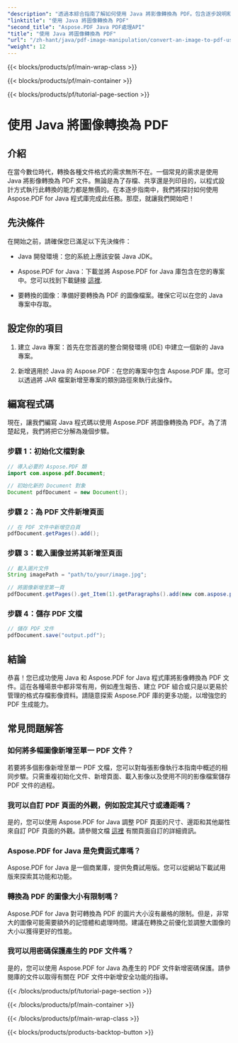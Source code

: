```yaml
---
"description": "透過本綜合指南了解如何使用 Java 將影像轉換為 PDF。包含逐步說明和程式碼範例。"
"linktitle": "使用 Java 將圖像轉換為 PDF"
"second_title": "Aspose.PDF Java PDF處理API"
"title": "使用 Java 將圖像轉換為 PDF"
"url": "/zh-hant/java/pdf-image-manipulation/convert-an-image-to-pdf-using-java/"
"weight": 12
---
```


{{< blocks/products/pf/main-wrap-class >}}

{{< blocks/products/pf/main-container >}}

{{< blocks/products/pf/tutorial-page-section >}}

# 使用 Java 將圖像轉換為 PDF


## 介紹

在當今數位時代，轉換各種文件格式的需求無所不在。一個常見的需求是使用 Java 將影像轉換為 PDF 文件。無論是為了存檔、共享還是列印目的，以程式設計方式執行此轉換的能力都是無價的。在本逐步指南中，我們將探討如何使用 Aspose.PDF for Java 程式庫完成此任務。那麼，就讓我們開始吧！

## 先決條件

在開始之前，請確保您已滿足以下先決條件：

- Java 開發環境：您的系統上應該安裝 Java JDK。

- Aspose.PDF for Java：下載並將 Aspose.PDF for Java 庫包含在您的專案中。您可以找到下載鏈接 [這裡](https://releases。aspose.com/pdf/java/).

- 要轉換的圖像：準備好要轉換為 PDF 的圖像檔案。確保它可以在您的 Java 專案中存取。

## 設定你的項目

1. 建立 Java 專案：首先在您首選的整合開發環境 (IDE) 中建立一個新的 Java 專案。

2. 新增適用於 Java 的 Aspose.PDF：在您的專案中包含 Aspose.PDF 庫。您可以透過將 JAR 檔案新增至專案的類別路徑來執行此操作。

## 編寫程式碼

現在，讓我們編寫 Java 程式碼以使用 Aspose.PDF 將圖像轉換為 PDF。為了清楚起見，我們將把它分解為幾個步驟。

### 步驟 1：初始化文檔對象

```java
// 導入必要的 Aspose.PDF 類
import com.aspose.pdf.Document;

// 初始化新的 Document 對象
Document pdfDocument = new Document();
```

### 步驟 2：為 PDF 文件新增頁面

```java
// 在 PDF 文件中新增空白頁
pdfDocument.getPages().add();
```

### 步驟 3：載入圖像並將其新增至頁面

```java
// 載入圖片文件
String imagePath = "path/to/your/image.jpg";

// 將圖像新增至第一頁
pdfDocument.getPages().get_Item(1).getParagraphs().add(new com.aspose.pdf.Image(imagePath));
```

### 步驟 4：儲存 PDF 文檔

```java
// 儲存 PDF 文件
pdfDocument.save("output.pdf");
```

## 結論

恭喜！您已成功使用 Java 和 Aspose.PDF for Java 程式庫將影像轉換為 PDF 文件。這在各種場景中都非常有用，例如產生報告、建立 PDF 組合或只是以更易於管理的格式存檔影像資料。請隨意探索 Aspose.PDF 庫的更多功能，以增強您的 PDF 生成能力。

## 常見問題解答

### 如何將多幅圖像新增至單一 PDF 文件？

若要將多個影像新增至單一 PDF 文檔，您可以對每張影像執行本指南中概述的相同步驟。只需重複初始化文件、新增頁面、載入影像以及使用不同的影像檔案儲存 PDF 文件的過程。

### 我可以自訂 PDF 頁面的外觀，例如設定其尺寸或邊距嗎？

是的，您可以使用 Aspose.PDF for Java 調整 PDF 頁面的尺寸、邊距和其他屬性來自訂 PDF 頁面的外觀。請參閱文檔 [這裡](https://reference.aspose.com/pdf/java/) 有關頁面自訂的詳細資訊。

### Aspose.PDF for Java 是免費函式庫嗎？

Aspose.PDF for Java 是一個商業庫，提供免費試用版。您可以從網站下載試用版來探索其功能和功能。

### 轉換為 PDF 的圖像大小有限制嗎？

Aspose.PDF for Java 對可轉換為 PDF 的圖片大小沒有嚴格的限制。但是，非常大的圖像可能需要額外的記憶體和處理時間。建議在轉換之前優化並調整大圖像的大小以獲得更好的性能。

### 我可以用密碼保護產生的 PDF 文件嗎？

是的，您可以使用 Aspose.PDF for Java 為產生的 PDF 文件新增密碼保護。請參閱庫的文件以取得有關在 PDF 文件中新增安全功能的指導。

{{< /blocks/products/pf/tutorial-page-section >}}

{{< /blocks/products/pf/main-container >}}

{{< /blocks/products/pf/main-wrap-class >}}

{{< blocks/products/products-backtop-button >}}